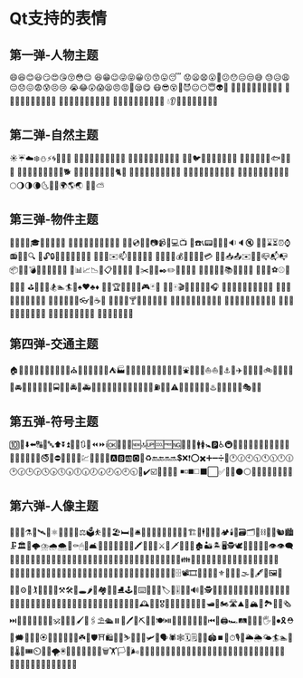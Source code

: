 # Qt支持的表情

## 第一弹-人物主题

😄😆😊😃😏😍😘😚😳😌
😆😁😉😜😝😀😗😙😛😴
😟😦😧😮😬😕😯😑😒😅
😓😥😩😔😞😖😨😰😣😢
😭😂😲😱😫😠😡😤😪😋
😷😎😵👿😈😐😶😇👽💛
💙💜💚💔💆💇💅👦👧👩
👨👶👵👴👱👲👳👷👮👼
👸😺😸😻😽😼🙀😿😹😾
👹👺🙈🙉🙊💂💀🐾👄💋
💧👂👀👃👅💌👤👥💬💭

## 第二弹-自然主题

☀️☔️☁️❄️⛄️⚡️🌀🌁🌊🐱
🐶🐭🐹🐰🐺🐸🐯🐨🐻🐷
🐽🐮🐗🐵🐒🐴🐎🐫🐑🐘
🐼🐍🐦🐤🐥🐣🐔🐧🐢🐛
🐝🐜🐞🐌🐙🐠🐟🐳🐋🐬
🐄🐏🐀🐃🐅🐇🐉🐐🐓🐕
🐖🐁🐂🐲🐡🐊🐪🐆🐈🐩
🐾💐🌸🌷🍀🌹🌻🌺🍁🍃
🍂🌿🍄🌵🌴🌲🌳🌰🌱🌼
🌾🐚🌐🌞🌝🌚🌑🌒🌓🌔
🌕🌖🌗🌘🌜🌛🌙🌍🌎🌏
🌋🌌⛅️

## 第三弹-物件主题

🎍💝🎎🎒🎓🎏🎆🎇🎐🎑
🎃👻🎅🎄🎁🔔🔕🎋🎉🎊
🎈🔮💿📀💾📷📹🎥💻📺
📱☎️📞📟📠💽📼🔉🔈🔇
📢📣⌛️⏳⏰⌚️📻📡➿🔍
🔎🔓🔒🔏🔐🔑💡🔦🔆🔅
🔌🔋📲✉️📫📮🛀🛁🚿🚽
🔧🔩🔨💺💰💴💵💷💶💳
💸📧📥📤✉️📨📯📪📬📭
📦🚪🚬💣🔫🔪💊💉📄📃
📑📊📈📉📜📋📆📅📇📁
📂✂️📌📎✒️✏️📏📐📕📗
📘📙📓📔📒📚🔖📛🔬🔭
📰🏈🏀⚽️⚾️🎾🎱🏉🎳
⛳️🚵🚴🏇🏂🏊🏄🎿♠️♥️♣️♦️
💎💍🏆🎼🎹🎻👾🎮🃏🎴
🎲🎯🀄️🎬📝📝📖🎨🎤🎧
🎺🎷🎸👞👡👠💄👢👕👔
👚👗🎽👖👘👙🎀🎩👑👒
👞🌂💼👜👝👛👓🎣☕️🍵
🍶🍼🍺🍻🍸🍹🍷🍴🍕🍔🍟
🍗🍖🍝🍛🍤🍱🍣🍥🍙🍘
🍚🍜🍲🍢🍡🥚🍞🍩🍮🍦
🍨🍧🎂🍰🍪🍫🍬🍭🍯🍎
🍏🍊🍋🍒🍇🍉🍓🍑🍈
🍌🍐🍍🍠🍆🍅🌽

## 第四弹-交通主题

🏠🏡🏫🏢🏣🏥🏦🏪🏩🏨💒⛪️🏬🏤🌇🌆🏯🏰⛺️🏭🗼🗾🗻🌄🌅🌠🗽🌉🎠🌈🎡⛲️🎢🚢🚤⛵️⛵️🚣⚓️🚀✈️🚁🚂🚊🚞🚲🚡🚟🚠🚜🚙🚘🚗🚗🚕🚖🚛🚌🚍🚨🚓🚔🚒🚑🚐🚚🚋🚉🚆🚅🚄🚈🚝🚃🚎🎫⛽️🚦🚥⚠️🚧🔰🏧🎰🚏💈♨️🏁🎌🏮🗿🎪🎭📍🚩

## 第五弹-符号主题

🔟🔢⬇️⬅️🔠🔡🔤⬆️⏬⏫🔽🔼🔃🔄⏪⏩ℹ️🆗🔀🔁🔂🆕🔝🆙🆒🆓🆖🎦📶🚻🚹🚺🚼🅿️♿️🚇🛄🚾🚰🚮🛂🛅🛃🆑🆘🆔🚫🔞📵🚯🚱🚳🚷🚭🚸⛔️💟🆚📳📴💹💱⛎🔯❎🅰️🅱️🆎🅾️💠♻️🔚🔙🔛🔜💲❌❗️⭕️✖️➕➖➗💮🕐🕜🕙🕥🕚🕦🕛🕧🕑🕝🕒🕞🕓🕟🕔🕠🕕🕡🕖🕢🕗🕣🕘🕤💯✔️☑️🔘🔗➰🔱 ◾️◽️◼️◻️⬛️⬜️✅🔲🔳⚫️⚪️🔴🔵🔷🔶🔹🔸🔺🔻

## 第六弹-人像主题

🥇🥈🥉⚗️🏺🛰👟⚛️🥑🥓🏸🥖⚖️🗳⛹⛹️‍🦇🏖🛏🐝🛎🚴🚴‍🏴🖤👱🏹🙇🙇‍🥊🏗🌯🕴🦋🤙📸🏕🕯🛶🗃🗂🥕⛓🍾🧀🐿🏙🗜🏛🥂🌩⛈🌧🌨🤡⚰️🖱👷🛋💑👩‍👨‍💏👩‍🤠🦀🖍🏏🥐🤞⚔️🥒🗡👯‍🕶🦌🏚🏜🏝🖥🕵🕊🤤🥁🦆🦅📩👁👁‍🗨🤕🤒👨‍👦👨‍👦‍👦👨‍👧👨‍👧‍👦👨‍👧‍👧👨‍👨‍👦👨‍👨‍👦‍👦👨‍👨‍👧👨‍👨‍👧‍👦👨‍👨‍👧‍👧👪👨‍👩‍👦‍👦👨‍👩‍👧👨‍👩‍👧‍👦👨‍👩‍👧‍👧👩‍👦👩‍👦‍👦👩‍👧👩‍👧‍👦👩‍👧‍👧👩‍👩‍👦👩‍👩‍👦‍👦👩‍👩‍👧👩‍👩‍👧‍👦👩‍👩‍👧‍👧🕵️‍⛴🏑🗄📽🎞🤛👊✊🤜⚜️🛬🛫🐬🌫👣🖋🦊🖼🍳🙍‍⚱️⚙️🥅🏌🦍🥗💂‍💇⚒🛠🤝🕳🌶🌭🏘🤗🏒⛸🕹🕋⌨️🛴🥝🔪🏷🏮🎚🦁🦎🔊🤥🕵👨‍🎨👨‍🚀🤸‍👨‍🍳🕺🤦‍👨‍🏭👨‍🌾👨‍🚒👨‍⚕🤵👨‍⚖🤹‍👨‍🔧👨‍💼👨‍🤾‍🤽‍👨‍🔬🤷‍👨‍🎤👨‍🎓👨‍🏫👨‍💻🍊🕰🥋💆🎖🏅🤼‍🕎🖕🥛🤑🌔🕌🛥🛵🏍🛣⛰🚵🏔🤶🏞🤢🤓🗞⏭🙅‍🙅🌃🙅‍🛢🙆‍🗝🕉📖🍊🦉🖌🥞🖇⛱🛳⏸🥜🖊🤺⛏🏓🛐🍽⏯👮🍿🥔😡🙎‍📿🤰⏮🤴🖨🏎🛤🏳️‍🌈🤚🖐🙋⏺🎗⛑🦏🗯🤖🤣🙄🏵🚣🏃💁🦂🤳🥘☘️🦈🛡⛩🛍🛒🦐⛷🛌🙁🙂🛩🤧🗣🕷🕸🗓🗒🥄🦑🏟⏹🛑⏱🎙🥙🌥🌦🌤🏄🏊🕍🌮🌡🤔🎟⏲💁‍💁🌪🖲🥃🦃🦄🙃🏐🖖🚶🗑🏋🏳️🥀🌬👩‍🎨👩‍🚀🤸‍👩‍🍳🤦‍👩‍🏭👩‍🌾👩‍🚒👩‍⚕👩‍⚖🤹‍👩‍🔧👩‍💼👩‍🤾‍🤽‍👩‍🔬🤷‍👩‍🎤👩‍🎓👩‍🏫👩‍💻👳‍🤼‍🗺🤐
